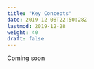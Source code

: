 ```yaml
---
title: "Key Concepts"
date: 2019-12-08T22:50:28Z
lastmod: 2019-12-28
weight: 40
draft: false
---
```


Coming soon
